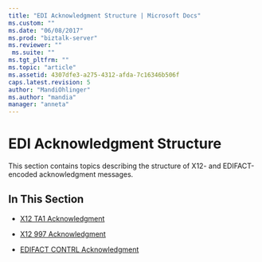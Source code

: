 ```yaml
---
title: "EDI Acknowledgment Structure | Microsoft Docs"
ms.custom: ""
ms.date: "06/08/2017"
ms.prod: "biztalk-server"
ms.reviewer: ""
 ms.suite: ""
ms.tgt_pltfrm: ""
ms.topic: "article"
ms.assetid: 4307dfe3-a275-4312-afda-7c16346b506f
caps.latest.revision: 5
author: "MandiOhlinger"
ms.author: "mandia"
manager: "anneta"
---
```

# EDI Acknowledgment Structure
This section contains topics describing the structure of X12- and EDIFACT-encoded acknowledgment messages.  
  
## In This Section  
  
-   [X12 TA1 Acknowledgment](../core/x12-ta1-acknowledgment.md)  
  
-   [X12 997 Acknowledgment](../core/x12-997-acknowledgment.md)  
  
-   [EDIFACT CONTRL Acknowledgment](../core/edifact-contrl-acknowledgment.md)